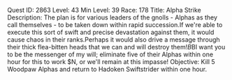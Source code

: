 Quest ID: 2863
Level: 43
Min Level: 39
Race: 178
Title: Alpha Strike
Description: The plan is for various leaders of the gnolls - Alphas as they call themselves - to be taken down within rapid succession.If we're able to execute this sort of swift and precise devastation against them, it would cause chaos in their ranks.Perhaps it would also drive a message through their thick flea-bitten heads that we can and will destroy them!$B$BI want you to be the messenger of my will; eliminate five of their Alphas within one hour for this to work $N, or we'll remain at this impasse!
Objective: Kill 5 Woodpaw Alphas and return to Hadoken Swiftstrider within one hour.
